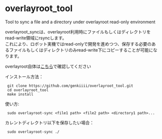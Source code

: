 # overlayroot_tool
Tool to sync a file and a directory under overlayroot read-only environment

overlayroot_syncは、overlayroot利用時にファイルもしくはディレクトリをread-write領域にrsyncします。  
これにより、ロボット実機ではread-onlyで開発を進めつつ、保存する必要のあるファイルもしくはディレクトリのみread-write下にコピーすることが可能になります。

overlayroot自体は[こちら](https://packages.ubuntu.com/jammy/overlayroot)で確認してください

インストール方法：
```
 git clone https://github.com/genkiiii/overlayroot_tool.git
 cd overlayroot_tool
 make install
```
使い方:
```
 sudo overlayroot-sync <file1 path> <file2 path> <directory1 path>...
```
カレントディレクトリ以下を保存したい場合：
```
 sudo overlayroot-sync ./
```
